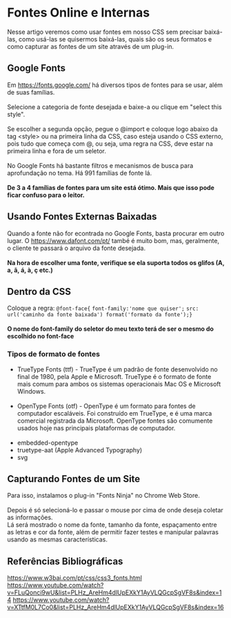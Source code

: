 # Fontes Online e Internas
 Nesse artigo veremos como usar fontes em nosso CSS sem precisar baixá-las, como usá-las se quisermos baixá-las, quais são os seus formatos e como capturar as fontes de um site através de um plug-in.
## Google Fonts
 Em https://fonts.google.com/ há diversos tipos de fontes para se usar, além de suas famílias.<br><br>
 Selecione a categoria de fonte desejada e baixe-a ou clique em "select this style".<br><br>
 Se escolher a segunda opção, pegue o @import e coloque logo abaixo da tag &lt;style&gt; ou na primeira linha da CSS, caso esteja usando o CSS externo, pois tudo que começa com @, ou seja, uma regra na CSS, deve estar na primeira linha e fora de um seletor.<br><br>
No Google Fonts há bastante filtros e mecanismos de busca para aprofundação no tema. Há 991 famílias de fonte lá.<br><br>
**De 3 a 4 famílias de fontes para um site está ótimo. Mais que isso pode ficar confuso para o leitor.**
## Usando Fontes Externas Baixadas
 Quando a fonte não for econtrada no Google Fonts, basta procurar em outro lugar. O https://www.dafont.com/pt/ també é muito bom, mas, geralmente, o cliente te passará o arquivo da fonte desejada.<br><br>
 **Na hora de escolher uma fonte, verifique se ela suporta todos os glifos (A, a, ã, á, à, ç etc.)**
## Dentro da CSS
 Coloque a regra: ```@font-face{```
    ```font-family:'nome que quiser';```
    ```src: url('caminho da fonte baixada') format('formato da fonte');}```<br><br>
    **O nome do font-family do seletor do meu texto terá de ser o mesmo do escolhido no font-face**
### Tipos de formato de fontes
 * TrueType Fonts (ttf) - TrueType é um padrão de fonte desenvolvido no final de 1980, pela Apple e Microsoft. TrueType é o formato de fonte mais comum para ambos os sistemas operacionais Mac OS e Microsoft Windows.<br><br>
 * OpenType Fonts (otf) - OpenType é um formato para fontes de computador escaláveis. Foi construído em TrueType, e é uma marca comercial registrada da Microsoft. OpenType fontes são comumente usados hoje nas principais plataformas de computador.<br><br>
 * embedded-opentype<br>
 * truetype-aat (Apple Advanced Typography)<br>
 * svg
## Capturando Fontes de um Site
 Para isso, instalamos o plug-in "Fonts Ninja" no Chrome Web Store.<br><br>
 Depois é só selecioná-lo e passar o mouse por cima de onde deseja coletar as informações.<br>
 Lá será mostrado o nome da fonte, tamanho da fonte, espaçamento entre as letras e cor da fonte, além de permitir fazer testes e manipular palavras usando as mesmas características. 
## Referências Bibliográficas
 https://www.w3bai.com/pt/css/css3_fonts.html
 https://www.youtube.com/watch?v=FLuQonci9wU&list=PLHz_AreHm4dlUpEXkY1AyVLQGcpSgVF8s&index=14
 https://www.youtube.com/watch?v=XTtfM0L7Co0&list=PLHz_AreHm4dlUpEXkY1AyVLQGcpSgVF8s&index=16